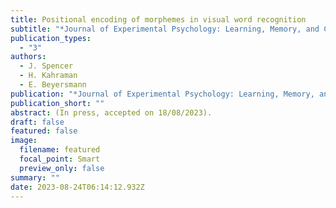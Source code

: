 ```yaml
---
title: Positional encoding of morphemes in visual word recognition
subtitle: "*Journal of Experimental Psychology: Learning, Memory, and Cognition*."
publication_types:
  - "3"
authors:
  - J. Spencer
  - H. Kahraman
  - E. Beyersmann
publication: "*Journal of Experimental Psychology: Learning, Memory, and Cognition*"
publication_short: ""
abstract: (In press, accepted on 18/08/2023).
draft: false
featured: false
image:
  filename: featured
  focal_point: Smart
  preview_only: false
summary: ""
date: 2023-08-24T06:14:12.932Z
---
```

